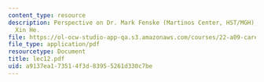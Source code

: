 ```yaml
---
content_type: resource
description: Perspective on Dr. Mark Fenske (Martinos Center, HST/MGH), written by
  Xin He.
file: https://ol-ocw-studio-app-qa.s3.amazonaws.com/courses/22-a09-career-options-for-biomedical-research-fall-2006/a9137ea173514f3d83955261d330c7be_lec12.pdf
file_type: application/pdf
resourcetype: Document
title: lec12.pdf
uid: a9137ea1-7351-4f3d-8395-5261d330c7be
---
```


